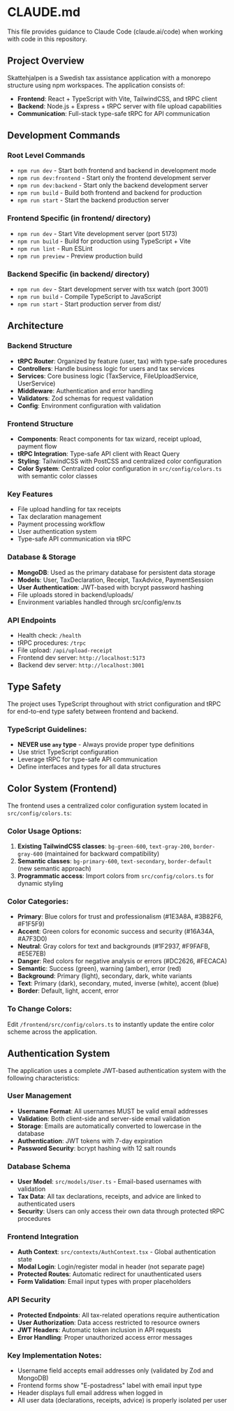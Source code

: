 # CLAUDE.md

This file provides guidance to Claude Code (claude.ai/code) when working with code in this repository.

## Project Overview

Skattehjalpen is a Swedish tax assistance application with a monorepo structure using npm workspaces. The application consists of:

- **Frontend**: React + TypeScript with Vite, TailwindCSS, and tRPC client
- **Backend**: Node.js + Express + tRPC server with file upload capabilities
- **Communication**: Full-stack type-safe tRPC for API communication

## Development Commands

### Root Level Commands

- `npm run dev` - Start both frontend and backend in development mode
- `npm run dev:frontend` - Start only the frontend development server
- `npm run dev:backend` - Start only the backend development server
- `npm run build` - Build both frontend and backend for production
- `npm run start` - Start the backend production server

### Frontend Specific (in frontend/ directory)

- `npm run dev` - Start Vite development server (port 5173)
- `npm run build` - Build for production using TypeScript + Vite
- `npm run lint` - Run ESLint
- `npm run preview` - Preview production build

### Backend Specific (in backend/ directory)

- `npm run dev` - Start development server with tsx watch (port 3001)
- `npm run build` - Compile TypeScript to JavaScript
- `npm run start` - Start production server from dist/

## Architecture

### Backend Structure

- **tRPC Router**: Organized by feature (user, tax) with type-safe procedures
- **Controllers**: Handle business logic for users and tax services
- **Services**: Core business logic (TaxService, FileUploadService, UserService)
- **Middleware**: Authentication and error handling
- **Validators**: Zod schemas for request validation
- **Config**: Environment configuration with validation

### Frontend Structure

- **Components**: React components for tax wizard, receipt upload, payment flow
- **tRPC Integration**: Type-safe API client with React Query
- **Styling**: TailwindCSS with PostCSS and centralized color configuration
- **Color System**: Centralized color configuration in `src/config/colors.ts` with semantic color classes

### Key Features

- File upload handling for tax receipts
- Tax declaration management
- Payment processing workflow
- User authentication system
- Type-safe API communication via tRPC

### Database & Storage

- **MongoDB**: Used as the primary database for persistent data storage
- **Models**: User, TaxDeclaration, Receipt, TaxAdvice, PaymentSession
- **User Authentication**: JWT-based with bcrypt password hashing
- File uploads stored in backend/uploads/
- Environment variables handled through src/config/env.ts

### API Endpoints

- Health check: `/health`
- tRPC procedures: `/trpc`
- File upload: `/api/upload-receipt`
- Frontend dev server: `http://localhost:5173`
- Backend dev server: `http://localhost:3001`

## Type Safety

The project uses TypeScript throughout with strict configuration and tRPC for end-to-end type safety between frontend and backend.

### TypeScript Guidelines:

- **NEVER use `any` type** - Always provide proper type definitions
- Use strict TypeScript configuration
- Leverage tRPC for type-safe API communication
- Define interfaces and types for all data structures

## Color System (Frontend)

The frontend uses a centralized color configuration system located in `src/config/colors.ts`:

### Color Usage Options:

1. **Existing TailwindCSS classes**: `bg-green-600`, `text-gray-200`, `border-gray-600` (maintained for backward compatibility)
2. **Semantic classes**: `bg-primary-600`, `text-secondary`, `border-default` (new semantic approach)
3. **Programmatic access**: Import colors from `src/config/colors.ts` for dynamic styling

### Color Categories:

- **Primary**: Blue colors for trust and professionalism (#1E3A8A, #3B82F6, #F1F5F9)
- **Accent**: Green colors for economic success and security (#16A34A, #A7F3D0)
- **Neutral**: Gray colors for text and backgrounds (#1F2937, #F9FAFB, #E5E7EB)
- **Danger**: Red colors for negative analysis or errors (#DC2626, #FECACA)
- **Semantic**: Success (green), warning (amber), error (red)
- **Background**: Primary (light), secondary, dark, white variants
- **Text**: Primary (dark), secondary, muted, inverse (white), accent (blue)
- **Border**: Default, light, accent, error

### To Change Colors:

Edit `/frontend/src/config/colors.ts` to instantly update the entire color scheme across the application.

## Authentication System

The application uses a complete JWT-based authentication system with the following characteristics:

### User Management
- **Username Format**: All usernames MUST be valid email addresses
- **Validation**: Both client-side and server-side email validation
- **Storage**: Emails are automatically converted to lowercase in the database
- **Authentication**: JWT tokens with 7-day expiration
- **Password Security**: bcrypt hashing with 12 salt rounds

### Database Schema
- **User Model**: `src/models/User.ts` - Email-based usernames with validation
- **Tax Data**: All tax declarations, receipts, and advice are linked to authenticated users
- **Security**: Users can only access their own data through protected tRPC procedures

### Frontend Integration
- **Auth Context**: `src/contexts/AuthContext.tsx` - Global authentication state
- **Modal Login**: Login/register modal in header (not separate page)
- **Protected Routes**: Automatic redirect for unauthenticated users
- **Form Validation**: Email input types with proper placeholders

### API Security
- **Protected Endpoints**: All tax-related operations require authentication
- **User Authorization**: Data access restricted to resource owners
- **JWT Headers**: Automatic token inclusion in API requests
- **Error Handling**: Proper unauthorized access error messages

### Key Implementation Notes:
- Username field accepts email addresses only (validated by Zod and MongoDB)
- Frontend forms show "E-postadress" label with email input type
- Header displays full email address when logged in
- All user data (declarations, receipts, advice) is properly isolated per user
